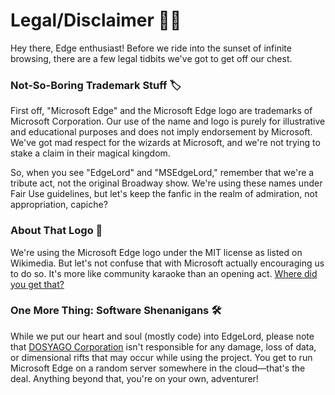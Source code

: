 # Legal/Disclaimer 📜✨

Hey there, Edge enthusiast! Before we ride into the sunset of infinite browsing, there are a few legal tidbits we've got to get off our chest.

### Not-So-Boring Trademark Stuff 🏷️

First off, "Microsoft Edge" and the Microsoft Edge logo are trademarks of Microsoft Corporation. Our use of the name and logo is purely for illustrative and educational purposes and does not imply endorsement by Microsoft. We've got mad respect for the wizards at Microsoft, and we're not trying to stake a claim in their magical kingdom. 

So, when you see "EdgeLord" and "MSEdgeLord," remember that we're a tribute act, not the original Broadway show. We're using these names under Fair Use guidelines, but let's keep the fanfic in the realm of admiration, not appropriation, capiche?

### About That Logo 🎨

We're using the Microsoft Edge logo under the MIT license as listed on Wikimedia. But let's not confuse that with Microsoft actually encouraging us to do so. It's more like community karaoke than an opening act. [Where did you get that?](https://web.archive.org/web/20230925060629/https://en.m.wikipedia.org/wiki/File:Edge_Logo_2019.svg)

### One More Thing: Software Shenanigans 🛠️

While we put our heart and soul (mostly code) into EdgeLord, please note that [DOSYAGO Corporation](https://dosyago.com) isn't responsible for any damage, loss of data, or dimensional rifts that may occur while using the project. You get to run Microsoft Edge on a random server somewhere in the cloud—that's the deal. Anything beyond that, you're on your own, adventurer!
